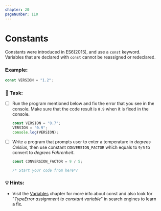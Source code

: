 ```yaml
---
chapter: 20
pageNumber: 110
---
```


# Constants

Constants were introduced in ES6(2015), and use a `const` keyword. Variables that are declared with `const` cannot be reassigned or redeclared.&#x20;

### Example:

```javascript
const VERSION = "1.2";
```

### 📝 Task:

- [ ] Run the program mentioned below and fix the error that you see in the console. Make sure that the code result is `0.9` when it is fixed in the console.

  ```javascript
  const VERSION = "0.7";
  VERSION = "0.9";
  console.log(VERSION);
  ```

- [ ] Write a program that prompts user to enter a temperature in _degrees Celsius_, then use constant `CONVERSION_FACTOR` which equals to `9/5` to convert to _degrees Fahrenheit_.

  ```javascript
  const CONVERSION_FACTOR = 9 / 5;

  /* Start your code from here*/
  ```

### 💡 Hints:

- Visit the [Variables](../basics/variables.md) chapter for more info about const and also look for "_TypeError assignment to constant variable_" in search engines to learn a fix.&#x20;
